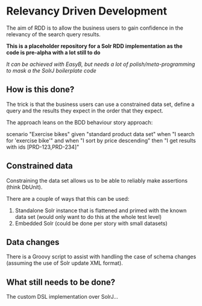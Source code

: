 Relevancy Driven Development
============================

The aim of RDD is to allow the business users to gain confidence in the relevancy of the search query results.

**This is a placeholder repository for a Solr RDD implementation as the code is pre-alpha with a lot still to do**

_It can be achieved with EasyB, but needs a lot of polish/meta-programming to mask a the SolrJ boilerplate code_

How is this done?
-----------------

The trick is that the business users can use a constrained data set, define a query and the results they expect in the order that they expect.

The approach leans on the BDD behaviour story approach:

scenario "Exercise bikes"
 given "standard product data set"
 when "I search for 'exercise bike'"
 and when "I sort by price descending"
 then "I get results with ids [PRD-123,PRD-234]"


Constrained data
----------------

Constraining the data set allows us to be able to reliably make assertions (think DbUnit). 

There are a couple of ways that this can be used:
1. Standalone Solr instance that is flattened and primed with the known data set (would only want to do this at the whole test level)
2. Embedded Solr (could be done per story with small datasets)

Data changes
------------

There is a Groovy script to assist with handling the case of schema changes (assuming the use of Solr update XML format).

What still needs to be done?
----------------------------

The custom DSL implementation over SolrJ...

